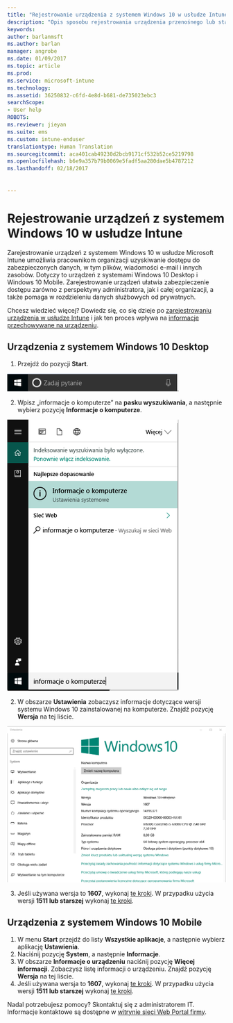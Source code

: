 ```yaml
---
title: "Rejestrowanie urządzenia z systemem Windows 10 w usłudze Intune | Microsoft Docs"
description: "Opis sposobu rejestrowania urządzenia przenośnego lub stacjonarnego z systemem Windows 10 w usłudze Intune"
keywords: 
author: barlanmsft
ms.author: barlan
manager: angrobe
ms.date: 01/09/2017
ms.topic: article
ms.prod: 
ms.service: microsoft-intune
ms.technology: 
ms.assetid: 36250832-c6fd-4e8d-b681-de735023ebc3
searchScope:
- User help
ROBOTS: 
ms.reviewer: jieyan
ms.suite: ems
ms.custom: intune-enduser
translationtype: Human Translation
ms.sourcegitcommit: aca401cab49230d2bcb9171cf532b52ce5219798
ms.openlocfilehash: b6e9a357b79b0069e5fadf5aa280dae5b4787212
ms.lasthandoff: 02/18/2017


---
```



# <a name="enroll-your-windows-10-devices-in-intune"></a>Rejestrowanie urządzeń z systemem Windows 10 w usłudze Intune

Zarejestrowanie urządzeń z systemem Windows 10 w usłudze Microsoft Intune umożliwia pracownikom organizacji uzyskiwanie dostępu do zabezpieczonych danych, w tym plików, wiadomości e-mail i innych zasobów. Dotyczy to urządzeń z systemami Windows 10 Desktop i Windows 10 Mobile. Zarejestrowanie urządzeń ułatwia zabezpieczenie dostępu zarówno z perspektywy administratora, jak i całej organizacji, a także pomaga w rozdzieleniu danych służbowych od prywatnych.

Chcesz wiedzieć więcej? Dowiedz się, co się dzieje po [zarejestrowaniu urządzenia w usłudze Intune](what-happens-if-you-install-the-company-portal-app-and-enroll-your-device-in-intune-windows.md) i jak ten proces wpływa na [informacje przechowywane na urządzeniu](what-info-can-your-company-see-when-you-enroll-your-device-in-intune.md).

## <a name="windows-10-desktop-devices"></a>Urządzenia z systemem Windows 10 Desktop
1.    Przejdź do pozycji __Start__.

 ![Menu Start systemu Windows](../media/windows-start-menu.png).

2. Wpisz „informacje o komputerze” na __pasku wyszukiwania__, a następnie wybierz pozycję __Informacje o komputerze__.

 ![ustawienia wyszukiwania dla opcji informacje o komputerze](../media/searching_for_about_your_pc.png)

2.    W obszarze __Ustawienia__ zobaczysz informacje dotyczące wersji systemu Windows 10 zainstalowanej na komputerze. Znajdź pozycję __Wersja__ na tej liście.

 ![Opcja Informacje o komputerze w systemie Windows 10 Desktop](../media/settings_about_pc.png)

3.    Jeśli używana wersja to __1607__, wykonaj [te kroki](enroll-your-w10-device-access-work-or-school.md). W przypadku użycia wersji __1511 lub starszej__ wykonaj [te kroki](enroll-your-w10-device-your-account.md).

## <a name="windows-10-mobile-devices"></a>Urządzenia z systemem Windows 10 Mobile

1.    W menu __Start__ przejdź do listy __Wszystkie aplikacje__, a następnie wybierz aplikację __Ustawienia__.
2.    Naciśnij pozycję __System__, a następnie __Informacje__.
3.    W obszarze __Informacje o urządzeniu__ naciśnij pozycję __Więcej informacji__. Zobaczysz listę informacji o urządzeniu. Znajdź pozycję __Wersja__ na tej liście.
4.    Jeśli używana wersja to __1607__, wykonaj [te kroki](enroll-your-w10-device-access-work-or-school.md). W przypadku użycia wersji __1511 lub starszej__ wykonaj [te kroki](enroll-your-w10-device-your-account.md).

Nadal potrzebujesz pomocy? Skontaktuj się z administratorem IT. Informacje kontaktowe są dostępne w [witrynie sieci Web Portal firmy](http://portal.manage.microsoft.com).

